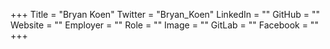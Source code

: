 +++
Title = "Bryan Koen"
Twitter = "Bryan_Koen"
LinkedIn = ""
GitHub = ""
Website = ""
Employer = ""
Role = ""
Image = ""
GitLab = ""
Facebook = ""
+++
